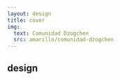 ```yaml
---
layout: design
title: cover
img:
  text: Comunidad Dzogchen
  src: amarillo/comunidad-dzogchen
---
```

## design

